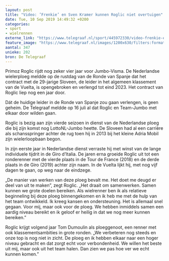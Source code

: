 ```yaml
---
layout: post
title: "Video: ’Frenkie’ en Sven Kramer kunnen Roglic niet overtuigen"
date: Tue, 10 Sep 2019 14:49:32 +0200
categories: 
- sport 
- wielrennen 
externe_link: "https://www.telegraaf.nl/sport/445972330/video-frenkie-en-sven-kramer-kunnen-roglic-niet-overtuigen"
feature_image: "https://www.telegraaf.nl/images/1200x630/filters:format(jpeg):quality(80)/cdn-kiosk-api.telegraaf.nl/d01dbc32-d3cd-11e9-abac-02c309bc01c1.jpg"
aantal: 347
unieke: 202
bron: De Telegraaf
---
```


<p class="intro">Primoz Roglic rijdt nog zeker vier jaar voor Jumbo-Visma. De Nederlandse wielerploeg meldde op de rustdag van de Ronde van Spanje dat het contract met de 29-jarige Sloveen, de leider in het algemeen klassement van de Vuelta, is opengebroken en verlengd tot eind 2023. Het contract van Roglic liep nog een jaar door.</p> <p>Dát de huidige leider in de Ronde van Spanje zou gaan verlengen, is geen geheim. De Telegraaf meldde op 16 juli al dat Roglic en Team-Jumbo met elkaar door wilden gaan.</p><p>Roglic is bezig aan zijn vierde seizoen in dienst van de Nederlandse ploeg die bij zijn komst nog LottoNL-Jumbo heette. De Sloveen had al een carrière als schansspringer achter de rug toen hij in 2013 bij het kleine Adria Mobil zijn wielerloopbaan begon.</p><p>In zijn eerste jaar in Nederlandse dienst verraste hij met winst van de lange individuele tijdrit in de Giro d’Italia. De jaren erna groeide Roglic uit tot een ronderenner met de vierde plaats in de Tour de France (2018) en de derde plaats in de Giro (2019) achter zijn naam. In de Vuelta lijkt hij, met nog vijf dagen te gaan, op weg naar de eindzege.</p><p>„De manier van werken van deze ploeg bevalt me. Het doet me deugd er deel van uit te maken”, zegt Roglic. „Het draait om samenwerken. Samen kunnen we grote doelen bereiken. Als wielrenner ben ik als relatieve beginneling bij deze ploeg binnengekomen en ik heb me met de hulp van het team ontwikkeld. Ik kreeg kansen en ondersteuning. Het is allemaal snel gegaan. Voor mij, maar ook voor de ploeg. We hebben inmiddels samen een aardig niveau bereikt en ik geloof er heilig in dat we nog meer kunnen bereiken.”</p><p>Roglic krijgt volgend jaar Tom Dumoulin als ploeggenoot, een renner met ook klassementsambities in grote ronden. „We verbeteren nog steeds en onze top is nog niet in zicht. De ploeg en ik hebben elkaar naar een hoger niveau gebracht en dat zorgt echt voor verbondenheid. We willen het beste uit mij, maar ook uit het team halen. Dan zien we pas hoe ver we echt kunnen komen.”</p>
